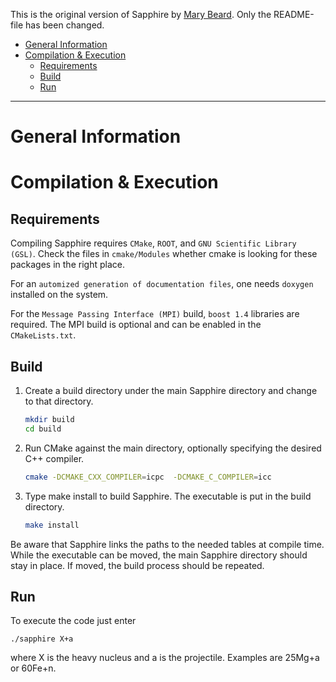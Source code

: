 This is the original version of Sapphire by [Mary Beard](https://isnap.nd.edu/people/group-pages/mary-beard/). 
Only the README-file has been changed.


- [General Information](#general-information)
- [Compilation & Execution](#compilation--execution)
  - [Requirements](#requirements)
  - [Build](#build)
  - [Run](#run)

--- 
# General Information

# Compilation & Execution
## Requirements
Compiling Sapphire requires `CMake`, `ROOT`, and `GNU Scientific Library (GSL)`. Check the files in `cmake/Modules` whether cmake is looking for these packages in the right place. 

For an `automized generation of documentation files`, one needs `doxygen` installed on the system.

For the `Message Passing Interface (MPI)` build, `boost 1.4` libraries are required. The MPI build is optional and can be enabled in the `CMakeLists.txt`.

## Build

1. Create a build directory under the main Sapphire directory and change to that directory. 
   ```bash
   mkdir build
   cd build
   ```
2. Run CMake against the main directory, optionally specifying the desired C++ compiler.
    ```bash
    cmake -DCMAKE_CXX_COMPILER=icpc  -DCMAKE_C_COMPILER=icc 
    ```
3. Type make install to build Sapphire.  The executable is put in
  the build directory.
    ```bash
    make install
    ```

Be aware that Sapphire links the paths to the needed tables at compile time.
While the executable can be moved, the main Sapphire directory should stay in
place.  If moved, the build process should be repeated.

## Run

To execute the code just enter

```
./sapphire X+a
```

where X is the heavy nucleus and a is the projectile. Examples are 25Mg+a or 60Fe+n.  
